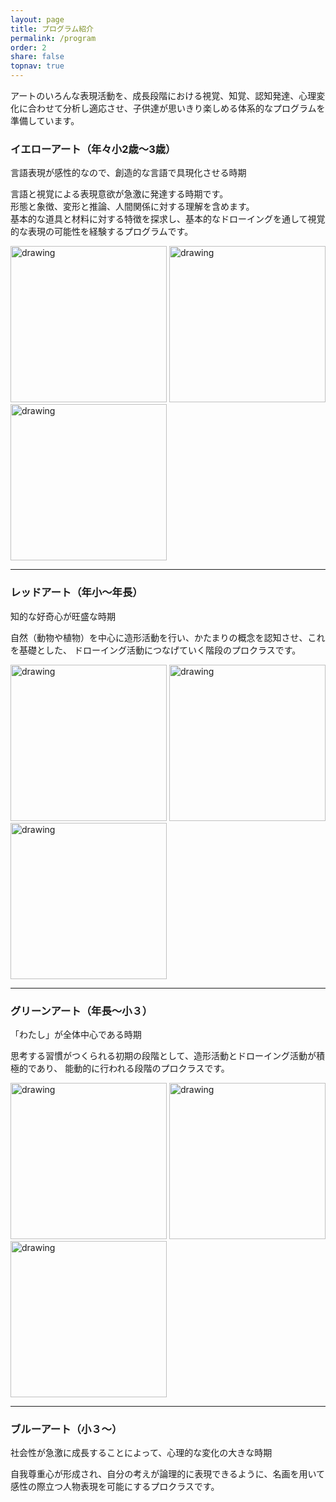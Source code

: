 ```yaml
---
layout: page
title: プログラム紹介
permalink: /program
order: 2
share: false
topnav: true
---
```


アートのいろんな表現活動を、成長段階における視覚、知覚、認知発達、心理変化に合わせて分析し適応させ、子供達が思いきり楽しめる体系的なプログラムを準備しています。

### イエローアート（年々小2歳〜3歳）

言語表現が感性的なので、創造的な言語で具現化させる時期

言語と視覚による表現意欲が急激に発達する時期です。  
形態と象徴、変形と推論、人間関係に対する理解を含めます。  
基本的な道具と材料に対する特徴を探求し、基本的なドローイングを通して視覚的な表現の可能性を経験するプログラムです。

<img src="{{ site.baseurl }}/image/posts/2012-02-13/IMG_4955.jpg" alt="drawing" width="250px"/>
<img src="{{ site.baseurl }}/image/posts/2012-02-13/IMG_4955.jpg" alt="drawing" width="250px"/>
<img src="{{ site.baseurl }}/image/posts/2012-02-13/IMG_4955.jpg" alt="drawing" width="250px"/>

---

### レッドアート（年小〜年長）

知的な好奇心が旺盛な時期

自然（動物や植物）を中心に造形活動を行い、かたまりの概念を認知させ、これを基礎とした、
ドローイング活動につなげていく階段のプロクラスです。

<img src="{{ site.baseurl }}/image/posts/2012-02-13/IMG_4955.jpg" alt="drawing" width="250px"/>
<img src="{{ site.baseurl }}/image/posts/2012-02-13/IMG_4955.jpg" alt="drawing" width="250px"/>
<img src="{{ site.baseurl }}/image/posts/2012-02-13/IMG_4955.jpg" alt="drawing" width="250px"/>

---

### グリーンアート（年長〜小３）

「わたし」が全体中心である時期

思考する習慣がつくられる初期の段階として、造形活動とドローイング活動が積極的であり、
能動的に行われる段階のプロクラスです。

<img src="{{ site.baseurl }}/image/posts/2012-02-13/IMG_4955.jpg" alt="drawing" width="250px"/>
<img src="{{ site.baseurl }}/image/posts/2012-02-13/IMG_4955.jpg" alt="drawing" width="250px"/>
<img src="{{ site.baseurl }}/image/posts/2012-02-13/IMG_4955.jpg" alt="drawing" width="250px"/>

---

### ブルーアート（小３〜）

社会性が急激に成長することによって、心理的な変化の大きな時期

自我尊重心が形成され、自分の考えが論理的に表現できるように、名画を用いて感性の際立つ人物表現を可能にするプロクラスです。


